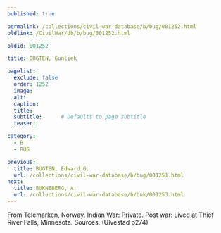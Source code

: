 ```yaml
---
published: true

permalink: /collections/civil-war-database/b/bug/001252.html
oldlink: /CivilWar/db/b/bug/001252.html

oldid: 001252

title: BUGTEN, Gunliek

pagelist:
  exclude: false
  order: 1252
  image: 
  alt:
  caption:
  title:
  subtitle:      # Defaults to page subtitle
  teaser:

category: 
  - B 
  - BUG

previous:
  title: BUGTEN, Edward G.
  url: /collections/civil-war-database/b/bug/001251.html  
next:
  title: BUKNEBERG, A.
  url: /collections/civil-war-database/b/buk/001253.html   
---
```

From Telemarken, Norway. Indian War: Private. Post war: Lived at Thief River Falls, Minnesota. Sources: (Ulvestad p274)